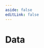 ```yaml
---
aside: false
editLink: false
---
```


# Data

<script setup>
import Chart from '../../components/SampleChart.vue'
import { data } from '../../data/sample/data/index.data.js'
</script>
<Chart :js="data['index.js']" :html="data['index.html']" title="Data"/>

<!--@include: @/data/sample/data/index.md-->
